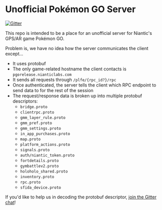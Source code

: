 # Unofficial Pokémon GO Server

[![Gitter](https://badges.gitter.im/tjhorner/pokemon-go-server.svg)](https://gitter.im/tjhorner/pokemon-go-server?utm_source=badge&utm_medium=badge&utm_campaign=pr-badge)

This repo is intended to be a place for an unofficial server for Niantic's GPS/AR game Pokémon GO.

Problem is, we have no idea how the server communicates the client except...

- It uses protobuf
- The only game-related hostname the client contacts is `pgorelease.nianticlabs.com`
- It sends all requests through `/plfe/{rpc_id?}/rpc`
- Once authenticated, the server tells the client which RPC endpoint to send data to for the rest of the session
- The request/response data is broken up into multiple protobuf descriptors:
  - `bridge.proto`
  - `clientrpc.proto`
  - `gmm_layer_rule.proto`
  - `gmm_pref.proto`
  - `gmm_settings.proto`
  - `in_app_purchases.proto`
  - `map.proto`
  - `platform_actions.proto`
  - `signals.proto`
  - `auth/niantic_token.proto`
  - `fortdetails.proto`
  - `gymbattlev2.proto`
  - `holoholo_shared.proto`
  - `inventory.proto`
  - `rpc.proto`
  - `sfida_device.proto`

If you'd like to help us in decoding the protobuf descriptor, [join the Gitter chat](https://gitter.im/tjhorner/pokemon-go-server)!
